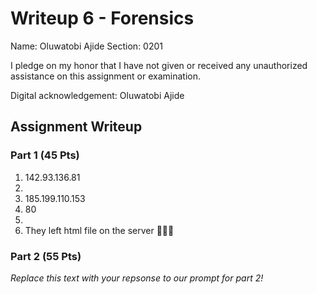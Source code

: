 # Writeup 6 - Forensics

Name: Oluwatobi Ajide
Section: 0201

I pledge on my honor that I have not given or received any unauthorized assistance on this assignment or examination.

Digital acknowledgement: Oluwatobi Ajide

## Assignment Writeup

### Part 1 (45 Pts)
1. 142.93.136.81
2.
3. 185.199.110.153
4. 80
5. 
6. They left html file on the server

### Part 2 (55 Pts)

*Replace this text with your repsonse to our prompt for part 2!*
